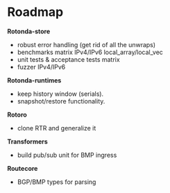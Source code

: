 
Roadmap
=======

**Rotonda-store**

- robust error handling (get rid of all the unwraps)
- benchmarks matrix IPv4/IPv6 local_array/local_vec
- unit tests & acceptance tests matrix
- fuzzer IPv4/IPv6

**Rotonda-runtimes**

- keep history window (serials).
- snapshot/restore functionality.

**Rotoro**

- clone RTR and generalize it

**Transformers**

- build pub/sub unit for BMP ingress

**Routecore**

- BGP/BMP types for parsing